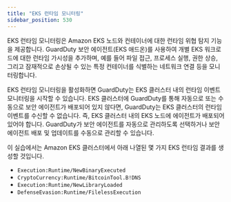 ```yaml
---
title: "EKS 런타임 모니터링"
sidebar_position: 530
---
```


EKS 런타임 모니터링은 Amazon EKS 노드와 컨테이너에 대한 런타임 위협 탐지 기능을 제공합니다. GuardDuty 보안 에이전트(EKS 애드온)를 사용하여 개별 EKS 워크로드에 대한 런타임 가시성을 추가하며, 예를 들어 파일 접근, 프로세스 실행, 권한 상승, 그리고 잠재적으로 손상될 수 있는 특정 컨테이너를 식별하는 네트워크 연결 등을 모니터링합니다.

EKS 런타임 모니터링을 활성화하면 GuardDuty는 EKS 클러스터 내의 런타임 이벤트 모니터링을 시작할 수 있습니다. EKS 클러스터에 GuardDuty를 통해 자동으로 또는 수동으로 보안 에이전트가 배포되어 있지 않다면, GuardDuty는 EKS 클러스터의 런타임 이벤트를 수신할 수 없습니다. 즉, EKS 클러스터 내의 EKS 노드에 에이전트가 배포되어 있어야 합니다. GuardDuty가 보안 에이전트를 자동으로 관리하도록 선택하거나 보안 에이전트 배포 및 업데이트를 수동으로 관리할 수 있습니다.

이 실습에서는 Amazon EKS 클러스터에서 아래 나열된 몇 가지 EKS 런타임 결과를 생성할 것입니다.

- `Execution:Runtime/NewBinaryExecuted`
- `CryptoCurrency:Runtime/BitcoinTool.B!DNS`
- `Execution:Runtime/NewLibraryLoaded`
- `DefenseEvasion:Runtime/FilelessExecution`